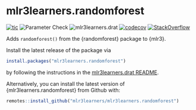 # mlr3learners.randomforest

<!-- badges: start -->
[![tic](https://github.com/mlr3learners/mlr3learners.randomforest/workflows/tic/badge.svg?branch=master)](https://github.com/mlr3learners/mlr3learners.randomforest/actions)
![Parameter Check](https://github.com/mlr3learners/mlr3learners.randomforest/workflows/Parameter%20Check/badge.svg?branch=master)
![mlr3learners.drat](https://github.com/mlr3learners/mlr3learners.randomforest/workflows/mlr3learners.drat/badge.svg?branch=master)
[![codecov](https://codecov.io/gh/mlr3learners/mlr3learners.randomforest/branch/master/graph/badge.svg)](https://codecov.io/gh/mlr3learners/mlr3learners.randomforest)
[![StackOverflow](https://img.shields.io/badge/stackoverflow-mlr3-orange.svg)](https://stackoverflow.com/questions/tagged/mlr3)
<!-- badges: end -->

Adds `randomforest()` from the {randomforest} package to {mlr3}.

Install the latest release of the package via

```r
install.packages("mlr3learners.randomforest")
```

by following the instructions in the [mlr3learners.drat README](https://github.com/mlr3learners/mlr3learners.drat).

Alternatively, you can install the latest version of {mlr3learners.randomforest} from Github with:

```r
remotes::install_github("mlr3learners/mlr3learners.randomforest")
```
